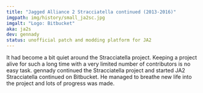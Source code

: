 ```yaml
---
title: "Jagged Alliance 2 Stracciatella continued (2013-2016)"
imgpath: img/history/small_ja2sc.jpg
imgalt: "Logo: Bitbucket"
aka: ja2s 
dev: gennady 
status: unofficial patch and modding platform for JA2 
---
```


It had become a bit quiet around the Stracciatella project. Keeping a project alive for such a long time with a very limited number of contributors is no easy task. gennady continued the Stracciatella project and started JA2 Stracciatella continued on Bitbucket. He managed to breathe new life into the project and lots of progress was made.

